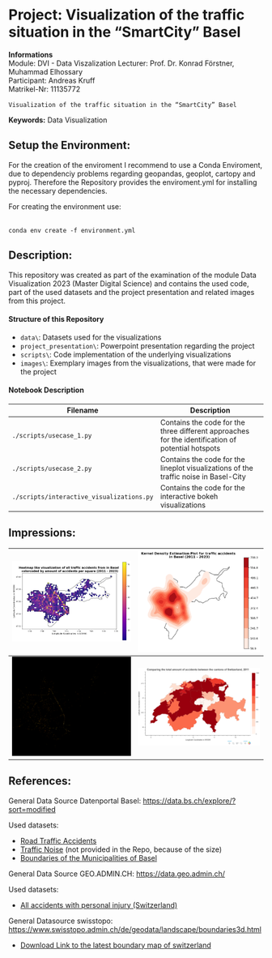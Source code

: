 # Project: Visualization of the traffic situation in the “SmartCity” Basel

**Informations**  
Module: DVI - Data Viszalization 
Lecturer: Prof. Dr. Konrad Förstner, Muhammad Elhossary  
Participant: Andreas Kruff  
Matrikel-Nr: 11135772
  
```
Visualization of the traffic situation in the “SmartCity” Basel
```
**Keywords:** Data Visualization

## Setup the Environment:

For the creation of the enviroment I recommend to use a Conda Enviroment, due to dependenciy problems regarding geopandas, geoplot, cartopy and pyproj. Therefore the Repository provides the enviroment.yml for installing the necessary dependencies.

For creating the environment use:

```shell 

conda env create -f environment.yml

```
 

## Description:

This repository was created as part of the examination of the module Data Visualization 2023 (Master Digital Science) and contains the used code, part of the used datasets and the project presentation and related images from this project.

#### Structure of this Repository
* `data\`: Datasets used for the visualizations
* `project_presentation\`: Powerpoint presentation regarding the project
* `scripts\`: Code implementation of the underlying visualizations
* `images\`: Exemplary images from the visualizations, that were made for the project

#### Notebook Description
| Filename                    | Description                                                                                                                                                         |
| --------------------------- | ------------------------------------------------------------------------------------------------------------------------------------------------------------------- |
| `./scripts/usecase_1.py` | Contains the code for the three different approaches for the identification of potential hotspots |
| `./scripts/usecase_2.py` | Contains the code for the lineplot visualizations of the traffic noise in Basel-City |
| `./scripts/interactive_visualizations.py` | Contains the code for the interactive bokeh visualizations |


## Impressions:

| ![Bild 1](./images/heatmap_vis.png) | ![Bild 2](./images/kdeplot_basel.png) |
| -------------------- | -------------------- |
| ![Bild 3](./images/datashader_basel.png) | ![Bild 4](./images/choropleth_switzerland.PNG) |

## References:

General Data Source Datenportal Basel:
https://data.bs.ch/explore/?sort=modified

Used datasets:
- [Road Traffic Accidents](https://data.bs.ch/explore/dataset/100120/table/?disjunctive.accidenttype_de&disjunctive.accidentseveritycategory_de&disjunctive.roadtype_de&disjunctive.accidentweekday_de&sort=accident_date)
- [Traffic Noise](https://data.bs.ch/explore/dataset/100087/table/?sort=timestamp) (not provided in the Repo, because of the size)
- [Boundaries of the Municipalities of Basel](https://data.bs.ch/explore/dataset/100017/table/)

General Data Source GEO.ADMIN.CH:
https://data.geo.admin.ch/

Used datasets:
- [All accidents with personal injury (Switzerland)](https://data.geo.admin.ch/ch.astra.unfaelle-personenschaeden_alle/)

General Datasource swisstopo:
https://www.swisstopo.admin.ch/de/geodata/landscape/boundaries3d.html

- [Download Link to the latest boundary map of switzerland](https://data.geo.admin.ch/ch.swisstopo.swissboundaries3d/swissboundaries3d_2023-01/swissboundaries3d_2023-01_2056_5728.shp.zip)
 